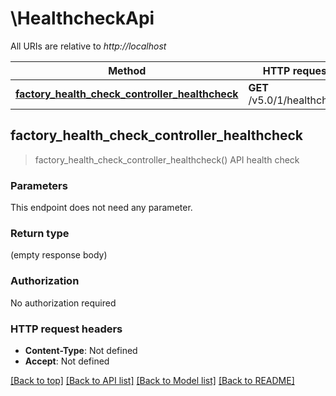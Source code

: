 # \HealthcheckApi

All URIs are relative to *http://localhost*

Method | HTTP request | Description
------------- | ------------- | -------------
[**factory_health_check_controller_healthcheck**](HealthcheckApi.md#factory_health_check_controller_healthcheck) | **GET** /v5.0/1/healthcheck | API health check



## factory_health_check_controller_healthcheck

> factory_health_check_controller_healthcheck()
API health check

### Parameters

This endpoint does not need any parameter.

### Return type

 (empty response body)

### Authorization

No authorization required

### HTTP request headers

- **Content-Type**: Not defined
- **Accept**: Not defined

[[Back to top]](#) [[Back to API list]](../README.md#documentation-for-api-endpoints) [[Back to Model list]](../README.md#documentation-for-models) [[Back to README]](../README.md)

